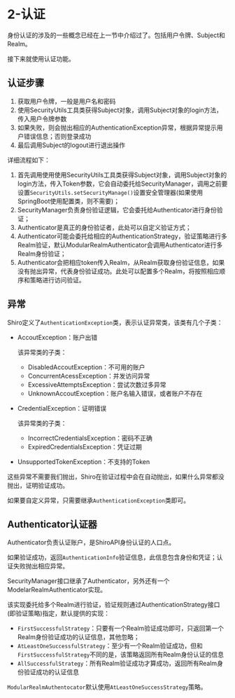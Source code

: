 # 2-认证

身份认证的涉及的一些概念已经在上一节中介绍过了。包括用户令牌、Subject和Realm。

接下来就使用认证功能。

## 认证步骤

1. 获取用户令牌，一般是用户名和密码
2. 使用SecurityUtils工具类获得Subject对象，调用Subject对象的login方法，传入用户令牌参数
3. 如果失败，则会抛出相应的AuthenticationException异常，根据异常提示用户错误信息；否则登录成功
4. 最后调用Subject的logout进行退出操作



详细流程如下：

1. 首先调用使用使用SecurityUtils工具类获得Subject对象，调用Subject对象的login方法，传入Token参数，它会自动委托给SecurityManager，调用之前要设置`SecurityUtils.setSecurityManage()`设置安全管理器(如果使用SpringBoot使用配置类，则不需要)；
2. SecurityManager负责身份验证逻辑，它会委托给Authenticator进行身份验证；
3. Authenticator是真正的身份验证者，此处可以自定义验证方式；
4. Authenticator可能会委托给相应的AuthenticationStrategy，验证策略进行多Realm验证，默认ModularRealmAuthenticator会调用Authenticator进行多Realm身份验证；
5. Authenticator会把相应token传入Realm，从Realm获取身份验证信息，如果没有抛出异常，代表身份验证成功。此处可以配置多个Realm，将按照相应顺序和策略进行访问验证。



## 异常

Shiro定义了`AuthenticationException`类，表示认证异常类，该类有几个子类：

- AccoutException：账户出错

    该异常类的子类：

    - DisabledAccoutException：不可用的账户
    - ConcurrentAcessException：并发访问异常
    - ExcessiveAttemptsException：尝试次数过多异常
    - UnknownAccoutException：账户名输入错误，或者账户不存在

- CredentialException：证明错误

    该异常类的子类：

    - IncorrectCredentialsException：密码不正确
    - ExpiredCredentialsException：凭证过期

- UnsupportedTokenException：不支持的Token

这些异常不需要我们抛出，Shiro在验证过程中会在自动抛出，如果什么异常都没抛出，证明验证成功。



如果要自定义异常，只需要继承`AuthenticationException`类即可。



## Authenticator认证器

Authenticator负责认证账户，是ShiroAPI身份认证的人口点。

如果验证成功，返回`AuthenticationInfo`验证信息，此信息包含身份和凭证；认证失败抛出相应异常。

SecurityManager接口继承了Authenticator，另外还有一个ModelarRealmAuthenticator实现。

该实现委托给多个Realm进行验证，验证规则通过AuthenticationStrategy接口(即验证策略)指定，默认提供的实现：

- `FirstSuccessfulStrategy`：只要有一个Realm验证成功即可，只返回第一个Realm身份验证成功的认证信息，其他忽略；
- `AtLeastOneSuccessfulStrategy`：至少有一个Realm验证成功，但和`FirstSuccessfulStrategy`不同的是，该策略返回所有Realm身份认证的信息
- `AllSuccessfulStrategy`：所有Realm验证成功才算成功，返回所有Realm身份验证成功的认证信息

`ModularRealmAuthentocator`默认使用`AtLeastOneSuccessStrategy`策略。

